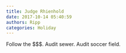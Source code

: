 ```yaml
---
title: Judge Rhienhold
date: 2017-10-14 05:40:59
authors: Ripp
categories: Holiday
---
```


 Follow the $$$. Audit sewer. Audit soccer field.